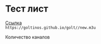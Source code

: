 <!DOCTYPE html>
<html class="client-nojs" lang="ru" dir="ltr">
    <body>
        <h1><div class="title">Тест лист</h1>
 <div class="box-text"><a href="https://goltinos.github.io/golt//new.m3u" target="_blank">Ссылка </a></div>
            <code>https://goltinos.github.io/golt//new.m3u</code>
    <p>Количество каналов</p>
</body>
</html>
